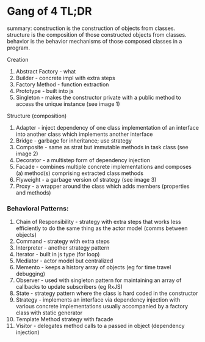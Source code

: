 # Gang of 4 TL;DR

summary: construction is the construction of objects from classes. structure is the composition of those constructed objects from classes. behavior is the behavior mechanisms of those composed classes in a program.

Creation

1. Abstract Factory - what
2. Builder - concrete impl with extra steps
3. Factory Method - function extraction
4. Prototype - built into js
5. Singleton - makes the constructor private with a public method to access the unique instance (see image 1)

Structure (composition)

1. Adapter - inject dependency of one class implementation of an interface into another class which implements another interface
2. Bridge - garbage for inheritance; use strategy
3. Composite - same as strat but immutable methods in task class (see image 2)
4. Decorator - a multistep form of dependency injection
5. Facade - combines multiple concrete implementations and composes (a) method(s) comprising extracted class methods
6. Flyweight - a garbage version of strategy (see image 3)
7. Proxy - a wrapper around the class which adds members (properties and methods)

### Behavioral Patterns:

1. Chain of Responsibility - strategy with extra steps that works less efficiently to do the same thing as the actor model (comms between objects)
2. Command - strategy with extra steps
3. Interpreter - another strategy pattern
4. Iterator - built in js type (for loop)
5. Mediator - actor model but centralized
6. Memento - keeps a history array of objects (eg for time travel debugging)
7. Observer - used with singleton pattern for maintaining an array of callbacks to update subscribers (eg RxJS)
8. State - strategy pattern where the class is hard coded in the constructor
9. Strategy - implements an interface via dependency injection with various concrete implementations usually accompanied by a factory class with static generator
10. Template Method strategy with facade
11. Visitor - delegates method calls to a passed in object (dependency injection)
